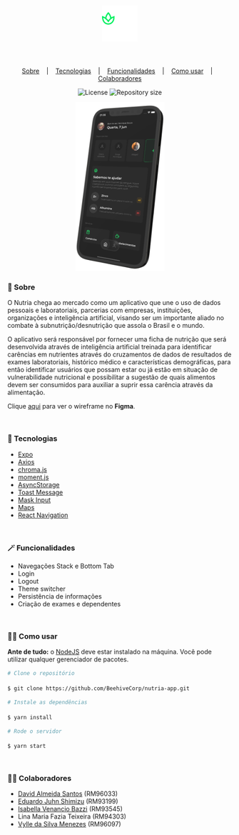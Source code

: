 <br>

<h1 align="center">
  <img alt="Doit.io logo" title="Move.it" src=".github/brand.png" width="80px" />
</h1>

<br>

<p align="center">
  <a href="#-Sobre">Sobre</a>
  &nbsp;&nbsp;&nbsp;|&nbsp;&nbsp;&nbsp;
  <a href="#-Tecnologias">Tecnologias</a>
  &nbsp;&nbsp;&nbsp;|&nbsp;&nbsp;&nbsp;
  <a href="#-Funcionalidades">Funcionalidades</a>
  &nbsp;&nbsp;&nbsp;|&nbsp;&nbsp;&nbsp;
  <a href="#-Como-usar">Como usar</a>
  &nbsp;&nbsp;&nbsp;|&nbsp;&nbsp;&nbsp;
  <a href="#-Colaboradores">Colaboradores</a>
</p>

<p align="center">
  <img alt="License" src="https://img.shields.io/static/v1?label=license&message=MIT&color=000000&labelColor=1A1A1A">
  <img alt="Repository size" src="https://img.shields.io/github/repo-size/Almeida154/move.it?color=000000&labelColor=1A1A1A">
</p>

<p align="center">
  <img alt="Mockup" src=".github/mockup.png" width="200px">
</p>

### 🤳 Sobre

O Nutria chega ao mercado como um aplicativo que une o uso de dados pessoais e laboratoriais, parcerias com empresas, instituições, organizações e inteligência artificial, visando ser um importante aliado no combate à subnutrição/desnutrição que assola o Brasil e o mundo.

O aplicativo será responsável por fornecer uma ficha de nutrição que será desenvolvida através de inteligência artificial treinada para identificar carências em nutrientes através do cruzamentos de dados de resultados de exames laboratoriais, histórico médico e características demográficas, para então identificar usuários que possam estar ou já estão em situação de vulnerabilidade nutricional e possibilitar a sugestão de quais alimentos devem ser consumidos para auxiliar a suprir essa carência através da alimentação.

Clique [aqui](https://www.figma.com/file/xuMhTj8OpK41HE2L8A5ZNM/Beehive-%2B-GS?type=design&node-id=607%3A2&t=UKwFw1JlMsz7MnO8-1) para ver o wireframe no **Figma**.

<br>

### 🚀 Tecnologias

- [Expo](https://www.php.net/)
- [Axios](https://axios-http.com/)
- [chroma.js](https://gka.github.io/chroma.js/)
- [moment.js](https://momentjs.com/)
- [AsyncStorage](https://github.com/react-native-async-storage/async-storage#readme)
- [Toast Message](https://github.com/calintamas/react-native-toast-message)
- [Mask Input](https://github.com/CaioQuirinoMedeiros/react-native-mask-input)
- [Maps](https://github.com/react-native-maps/react-native-maps)
- [React Navigation](https://reactnavigation.org/)

<br>

### 🪄 Funcionalidades

- Navegações Stack e Bottom Tab
- Login
- Logout
- Theme switcher
- Persistência de informações
- Criação de exames e dependentes

<br>

### 🧑‍💻 Como usar

**Ante de tudo:** o [NodeJS](https://nodejs.org/en/download) deve estar instalado na máquina. Você pode utilizar qualquer gerenciador de pacotes.

```bash
# Clone o repositório

$ git clone https://github.com/BeehiveCorp/nutria-app.git
```

```bash
# Instale as dependências

$ yarn install
```

```bash
# Rode o servidor

$ yarn start
```

<br>

### 🧑‍💻 Colaboradores

- [David Almeida Santos](https://www.linkedin.com/in/almeida154/) (RM96033)
- [Eduardo Juhn Shimizu](https://www.linkedin.com/in/eduardo-shimizu/) (RM93199)
- [Isabella Venancio Bazzi](https://www.linkedin.com/in/isabellabazzi/) (RM93545)
- Lina Maria Fazia Teixeira (RM94303)
- [Vylle da Silva Menezes](https://www.linkedin.com/in/vylle-menezes/) (RM96097)
